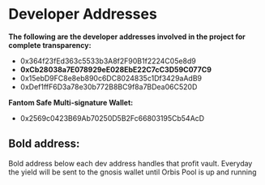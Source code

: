 # Developer Addresses

**The following are the developer addresses involved in the project for complete transparency:**

* 0x364f23fEd363c5533b3A8f2F90B1f2224C05e8d9
* **0xCb28038a7E078929eE028EbE22C7cC3D59C077C9**
* 0x15ebD9FC8e8eb890c6DC8024835c1Df3429aAdB9
* 0xDef1ffF6D3a78e30b772B8BC9f8a7BDea06C520D

**Fantom Safe Multi-signature Wallet:**

* 0x2569c0423B69Ab70250D5B2Fc66803195Cb54AcD

## Bold address:

Bold address below each dev address handles that profit vault. Everyday the yield will be sent to the gnosis wallet until Orbis Pool is up and running
